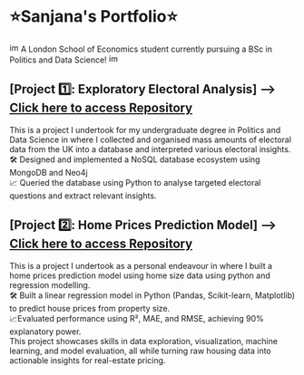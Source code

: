 # ⭐Sanjana's Portfolio⭐ 

<img width="16" height="16" alt="image" src="https://github.com/user-attachments/assets/f8dcb397-f76a-47bc-acad-32bebae81fb5" /> A London School of Economics student currently pursuing a BSc in Politics and Data Science! <img width="16" height="16" alt="image" src="https://github.com/user-attachments/assets/f8dcb397-f76a-47bc-acad-32bebae81fb5" />

## [Project 1️⃣: Exploratory Electoral Analysis] --> [Click here to access Repository](https://github.com/sanjanathomas10/Electoral_Analysis.git)
This is a project I undertook for my undergraduate degree in Politics and Data Science in where I collected and organised mass amounts of electoral data from the UK into a database and interpreted various electoral insights. <br>
🛠️ Designed and implemented a NoSQL database ecosystem using MongoDB and Neo4j <br> 📈 Queried the database using Python to analyse targeted electoral questions and extract relevant insights.


## [Project 2️⃣: Home Prices Prediction Model] --> [Click here to access Repository](https://github.com/sanjanathomas10/Predicting_Home_Prices.git)

This is a project I undertook as a personal endeavour in where I built a home prices prediction model using home size data using python and regression modelling. <br>
🛠️ Built a linear regression model in Python (Pandas, Scikit-learn, Matplotlib) to predict house prices from property size. <br> 📈Evaluated performance using R², MAE, and RMSE, achieving 90% explanatory power. <br> This project showcases skills in data exploration, visualization, machine learning, and model evaluation, all while turning raw housing data into actionable insights for real-estate pricing.







